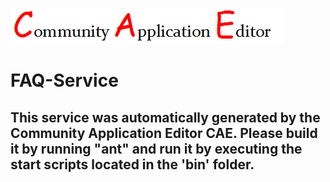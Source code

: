 ![CAE](https://github.com/CAE-Community-Application-Editor/CAE-Deployment-Temp/blob/master/microservice-FAQ-Service/img/logo.png)  

FAQ-Service
===================


This service was automatically generated by the Community Application Editor CAE. Please build it by running "ant" and run it by executing the start scripts located in the 'bin' folder.
---------------
